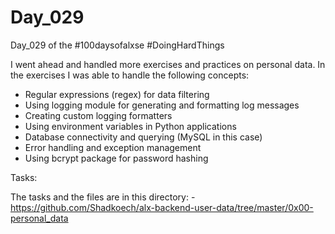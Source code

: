 # Day_029

Day_029 of the #100daysofalxse 
#DoingHardThings

I went ahead and handled more exercises and practices on personal data. 
In the exercises I was able to handle the following concepts:
- Regular expressions (regex) for data filtering
- Using logging module for generating and formatting log messages
- Creating custom logging formatters
- Using environment variables in Python applications
- Database connectivity and querying (MySQL in this case)
- Error handling and exception management
- Using bcrypt package for password hashing

Tasks:

The tasks and the files are in this directory:
        - https://github.com/Shadkoech/alx-backend-user-data/tree/master/0x00-personal_data
